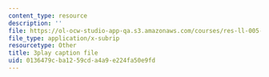 ```yaml
---
content_type: resource
description: ''
file: https://ol-ocw-studio-app-qa.s3.amazonaws.com/courses/res-ll-005-mathematics-of-big-data-and-machine-learning-january-iap-2020/0136479cba1259cda4a9e224fa50e9fd_hMUpevQzNzY.vtt
file_type: application/x-subrip
resourcetype: Other
title: 3play caption file
uid: 0136479c-ba12-59cd-a4a9-e224fa50e9fd
---
```

